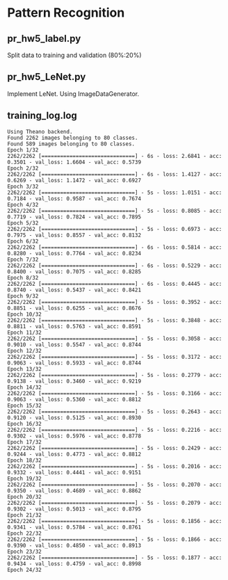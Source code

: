 # Pattern Recognition
## pr_hw5_label.py
Split data to training and validation (80%:20%)

## pr_hw5_LeNet.py
Implement LeNet. Using ImageDataGenerator.

## training_log.log
    Using Theano backend.
    Found 2262 images belonging to 80 classes.
    Found 589 images belonging to 80 classes.
    Epoch 1/32
    2262/2262 [==============================] - 6s - loss: 2.6841 - acc: 0.3501 - val_loss: 1.6604 - val_acc: 0.5739
    Epoch 2/32
    2262/2262 [==============================] - 6s - loss: 1.4127 - acc: 0.6269 - val_loss: 1.1472 - val_acc: 0.6927
    Epoch 3/32
    2262/2262 [==============================] - 5s - loss: 1.0151 - acc: 0.7184 - val_loss: 0.9587 - val_acc: 0.7674
    Epoch 4/32
    2262/2262 [==============================] - 5s - loss: 0.8085 - acc: 0.7719 - val_loss: 0.7824 - val_acc: 0.7895
    Epoch 5/32
    2262/2262 [==============================] - 5s - loss: 0.6973 - acc: 0.7975 - val_loss: 0.8557 - val_acc: 0.8132
    Epoch 6/32
    2262/2262 [==============================] - 6s - loss: 0.5814 - acc: 0.8280 - val_loss: 0.7764 - val_acc: 0.8234
    Epoch 7/32
    2262/2262 [==============================] - 6s - loss: 0.5229 - acc: 0.8400 - val_loss: 0.7075 - val_acc: 0.8285
    Epoch 8/32
    2262/2262 [==============================] - 6s - loss: 0.4445 - acc: 0.8740 - val_loss: 0.5437 - val_acc: 0.8421
    Epoch 9/32
    2262/2262 [==============================] - 5s - loss: 0.3952 - acc: 0.8851 - val_loss: 0.6255 - val_acc: 0.8676
    Epoch 10/32
    2262/2262 [==============================] - 5s - loss: 0.3848 - acc: 0.8811 - val_loss: 0.5763 - val_acc: 0.8591
    Epoch 11/32
    2262/2262 [==============================] - 5s - loss: 0.3058 - acc: 0.9010 - val_loss: 0.5547 - val_acc: 0.8744
    Epoch 12/32
    2262/2262 [==============================] - 5s - loss: 0.3172 - acc: 0.9063 - val_loss: 0.5933 - val_acc: 0.8744
    Epoch 13/32
    2262/2262 [==============================] - 5s - loss: 0.2779 - acc: 0.9138 - val_loss: 0.3460 - val_acc: 0.9219
    Epoch 14/32
    2262/2262 [==============================] - 5s - loss: 0.3166 - acc: 0.9063 - val_loss: 0.5360 - val_acc: 0.8812
    Epoch 15/32
    2262/2262 [==============================] - 5s - loss: 0.2643 - acc: 0.9120 - val_loss: 0.5125 - val_acc: 0.8930
    Epoch 16/32
    2262/2262 [==============================] - 5s - loss: 0.2216 - acc: 0.9302 - val_loss: 0.5976 - val_acc: 0.8778
    Epoch 17/32
    2262/2262 [==============================] - 5s - loss: 0.2429 - acc: 0.9244 - val_loss: 0.4773 - val_acc: 0.8812
    Epoch 18/32
    2262/2262 [==============================] - 5s - loss: 0.2016 - acc: 0.9332 - val_loss: 0.4441 - val_acc: 0.9151
    Epoch 19/32
    2262/2262 [==============================] - 5s - loss: 0.2070 - acc: 0.9350 - val_loss: 0.4689 - val_acc: 0.8862
    Epoch 20/32
    2262/2262 [==============================] - 5s - loss: 0.2079 - acc: 0.9302 - val_loss: 0.5013 - val_acc: 0.8795
    Epoch 21/32
    2262/2262 [==============================] - 5s - loss: 0.1856 - acc: 0.9341 - val_loss: 0.5784 - val_acc: 0.8761
    Epoch 22/32
    2262/2262 [==============================] - 5s - loss: 0.1866 - acc: 0.9390 - val_loss: 0.4850 - val_acc: 0.8913
    Epoch 23/32
    2262/2262 [==============================] - 5s - loss: 0.1877 - acc: 0.9434 - val_loss: 0.4759 - val_acc: 0.8998
    Epoch 24/32
